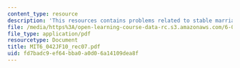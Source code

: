```yaml
---
content_type: resource
description: 'This resources contains problems related to stable marriage. '
file: /media/https%3A/open-learning-course-data-rc.s3.amazonaws.com/6-042j-mathematics-for-computer-science-fall-2010/fd7badc9ef64bba0a0d06a14109dea8f_MIT6_042JF10_rec07.pdf
file_type: application/pdf
resourcetype: Document
title: MIT6_042JF10_rec07.pdf
uid: fd7badc9-ef64-bba0-a0d0-6a14109dea8f
---
```

